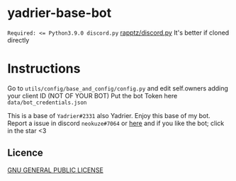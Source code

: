 # yadrier-base-bot
`Required: <= Python3.9.0
 discord.py` [rapptz/discord.py](https://github.com/Rapptz/discord.py)
 It's better if cloned directly

# Instructions
 Go to `utils/config/base_and_config/config.py` and edit self.owners adding your client ID (NOT OF YOUR BOT)
 Put the bot Token here `data/bot_credentials.json`
 
This is a base of `Yadrier#2331` also Yadrier. Enjoy this base of my bot.
 Report a issue in discord `neokuze#7064` or [here](https://discord.gg/e7S48Sz) and if you like the bot; click in the star <3
## Licence
 [GNU GENERAL PUBLIC LICENSE](https://raw.githubusercontent.com/neokuze/yadrier-base-bot/main/LICENSE)
